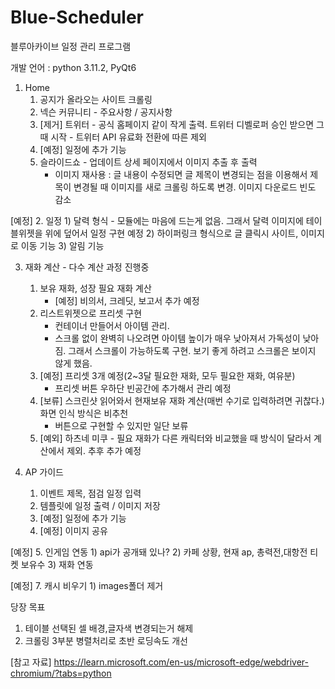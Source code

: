 # Blue-Scheduler
블루아카이브 일정 관리 프로그램

개발 언어 : python 3.11.2, PyQt6

1. Home
    1) 공지가 올라오는 사이트 크롤링
    2) 넥슨 커뮤니티 - 주요사항 / 공지사항
    3) [제거] 트위터 - 공식 홈페이지 같이 작게 출력. 트위터 디벨로퍼 승인 받으면 그때 시작
                    - 트위터 API 유료화 전환에 따른 제외
    4) [예정] 일정에 추가 기능
    5) 슬라이드쇼 - 업데이트 상세 페이지에서 이미지 추출 후 출력
        - 이미지 재사용 : 글 내용이 수정되면 글 제목이 변경되는 점을 이용해서 제목이 변경될 때 이미지를 새로 크롤링 하도록 변경. 이미지 다운로드 빈도 감소 

[예정] 2. 일정
    1) 달력 형식
        - 모듈에는 마음에 드는게 없음. 그래서 달력 이미지에 테이블위젯을 위에 덮어서 일정 구현 예정 
    2) 하이퍼링크 형식으로 글 클릭시 사이트, 이미지로 이동 기능
    3) 알림 기능
  
3. 재화 계산 - 다수 계산 과정 진행중
    1) 보유 재화, 성장 필요 재화 계산
        - [예정] 비의서, 크레딧, 보고서 추가 예정
    2) 리스트위젯으로 프리셋 구현
        - 컨테이너 만들어서 아이템 관리.
        - 스크롤 없이 완벽히 나오려면 아이템 높이가 매우 낮아져서 가독성이 낮아짐. 그래서 스크롤이 가능하도록 구현. 보기 좋게 하려고 스크롤은 보이지 않게 했음.
    3) [예정] 프리셋 3개 예정(2~3달 필요한 재화, 모두 필요한 재화, 여유분)
        - 프리셋 버튼 우하단 빈공간에 추가해서 관리 예정
    4) [보류] 스크린샷 읽어와서 현재보유 재화 계산(매번 수기로 입력하려면 귀찮다.) 화면 인식 방식은 비추천
        - 버튼으로 구현할 수 있지만 일단 보류
    6) [예외] 하츠네 미쿠 - 필요 재화가 다른 캐릭터와 비교했을 때 방식이 달라서 계산에서 제외. 추후 추가 예정

4. AP 가이드
    1) 이벤트 제목, 점검 일정 입력
    2) 템플릿에 일정 출력 / 이미지 저장
    3) [예정] 일정에 추가 기능
    4) [예정] 이미지 공유
  
[예정] 5. 인게임 연동
    1) api가 공개돼 있나?
    2) 카페 상황, 현재 ap, 총력전,대항전 티켓 보유수
    3) 재화 연동

[예정] 7. 캐시 비우기
    1) images폴더 제거


당장 목표
1) 테이블 선택된 셀 배경,글자색 변경되는거 해제
2) 크롤링 3부분 병렬처리로 초반 로딩속도 개선

[참고 자료]
https://learn.microsoft.com/en-us/microsoft-edge/webdriver-chromium/?tabs=python